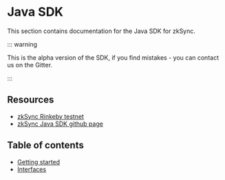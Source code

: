# Java SDK

This section contains documentation for the Java SDK for zkSync.

::: warning

This is the alpha version of the SDK, if you find mistakes - you can contact us on the Gitter.

:::

## Resources

- [zkSync Rinkeby testnet](https://rinkeby.zksync.io)
- [zkSync Java SDK github page](https://github.com/zksync-sdk/zksync-java)

## Table of contents

- [Getting started](tutorial.md)
- [Interfaces](interfaces.md)
